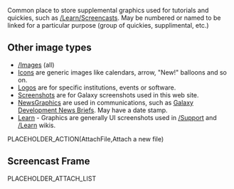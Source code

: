 Common place to store supplemental graphics used for tutorials and quickies, such as [/Learn/Screencasts](/src/Learn/Screencasts/index.md). May be numbered or named to be linked for a particular purpose (group of quickies, supplimental, etc.)

## Other image types

* [/Images](/src/Images/index.md) (all)
* [Icons](/src/Images/Icons/index.md) are generic images like calendars, arrow, "New!" balloons and so on. 
* [Logos](/src/Images/Logos/index.md) are for specific institutions, events or software.
* [Screenshots](/src/Images/Screenshots/index.md) are for Galaxy screenshots used in this web site.
* [NewsGraphics](/src/Images/NewsGraphics/index.md) are used in communications, such as [Galaxy Development News Briefs](/src/DevNewsBriefs/index.md). May have a date stamp.
* [Learn](/src/Images/Learn/index.md) - Graphics are generally UI screenshots used in [/Support](/src/Support/index.md) and [/Learn](/src/Learn/index.md) wikis.

PLACEHOLDER_ACTION(AttachFile,Attach a new file)

## Screencast Frame

PLACEHOLDER_ATTACH_LIST
